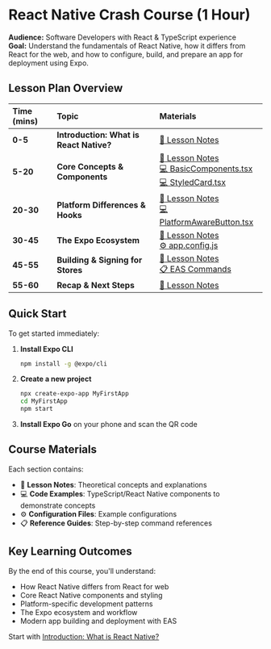 # React Native Crash Course (1 Hour)

**Audience:** Software Developers with React & TypeScript experience  
**Goal:** Understand the fundamentals of React Native, how it differs from React for the web, and how to configure, build, and prepare an app for deployment using Expo.

## Lesson Plan Overview

| Time (mins) | Topic | Materials |
| :--- | :--- | :--- |
| **0-5** | **Introduction: What is React Native?** | [📖 Lesson Notes](../01-introduction/what-is-react-native.md) |
| **5-20** | **Core Concepts & Components** | [📖 Lesson Notes](../02-core-concepts/core-concepts.md)<br>[💻 BasicComponents.tsx](../02-core-concepts/BasicComponents.tsx)<br>[💻 StyledCard.tsx](../02-core-concepts/StyledCard.tsx) |
| **20-30**| **Platform Differences & Hooks** | [📖 Lesson Notes](../03-platform-differences/platform-differences.md)<br>[💻 PlatformAwareButton.tsx](../03-platform-differences/PlatformAwareButton.tsx) |
| **30-45**| **The Expo Ecosystem** | [📖 Lesson Notes](../04-expo-ecosystem/expo-ecosystem.md)<br>[⚙️ app.config.js](../04-expo-ecosystem/app.config.js) |
| **45-55**| **Building & Signing for Stores** | [📖 Lesson Notes](../05-building-signing/building-and-signing.md)<br>[📋 EAS Commands](../05-building-signing/eas-commands.md) |
| **55-60**| **Recap & Next Steps** | [📖 Lesson Notes](../06-recap/recap-and-next-steps.md) |

## Quick Start

To get started immediately:

1. **Install Expo CLI**
   ```bash
   npm install -g @expo/cli
   ```

2. **Create a new project**
   ```bash
   npx create-expo-app MyFirstApp
   cd MyFirstApp
   npm start
   ```

3. **Install Expo Go** on your phone and scan the QR code

## Course Materials

Each section contains:
- 📖 **Lesson Notes**: Theoretical concepts and explanations
- 💻 **Code Examples**: TypeScript/React Native components to demonstrate concepts
- ⚙️ **Configuration Files**: Example configurations
- 📋 **Reference Guides**: Step-by-step command references

## Key Learning Outcomes

By the end of this course, you'll understand:
- How React Native differs from React for web
- Core React Native components and styling
- Platform-specific development patterns
- The Expo ecosystem and workflow
- Modern app building and deployment with EAS

Start with [Introduction: What is React Native?](../01-introduction/what-is-react-native.md)
